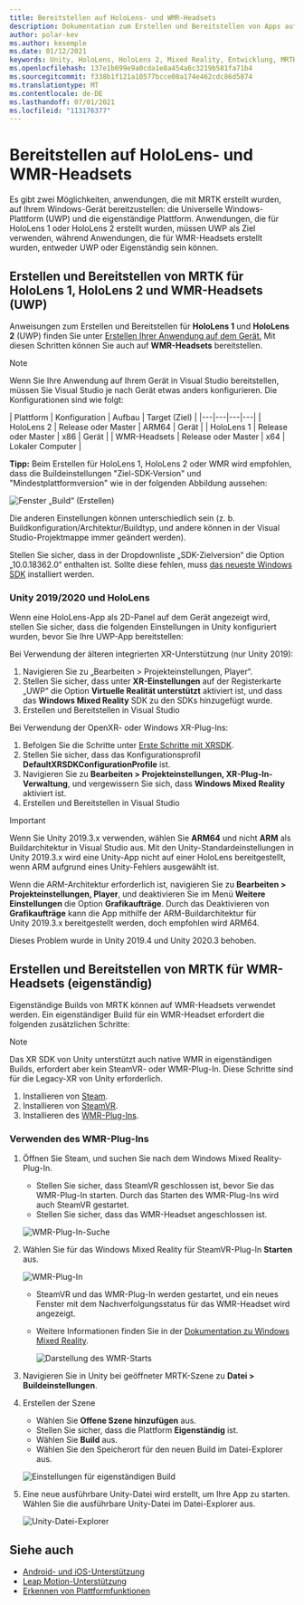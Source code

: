 ```yaml
---
title: Bereitstellen auf HoloLens- und WMR-Headsets
description: Dokumentation zum Erstellen und Bereitstellen von Apps auf verschiedenen Geräten.
author: polar-kev
ms.author: kesemple
ms.date: 01/12/2021
keywords: Unity, HoloLens, HoloLens 2, Mixed Reality, Entwicklung, MRTK, Visual Studio
ms.openlocfilehash: 137e1b699e9a0cda1e8a454a6c3219b581fa71b4
ms.sourcegitcommit: f338b1f121a10577bcce08a174e462cdc86d5874
ms.translationtype: MT
ms.contentlocale: de-DE
ms.lasthandoff: 07/01/2021
ms.locfileid: "113176377"
---
```

# <a name="deploying-to-hololens-and-wmr-headsets"></a>Bereitstellen auf HoloLens- und WMR-Headsets

Es gibt zwei Möglichkeiten, anwendungen, die mit MRTK erstellt wurden, auf Ihrem Windows-Gerät bereitzustellen: die Universelle Windows-Plattform (UWP) und die eigenständige Plattform. Anwendungen, die für HoloLens 1 oder HoloLens 2 erstellt wurden, müssen UWP als Ziel verwenden, während Anwendungen, die für WMR-Headsets erstellt wurden, entweder UWP oder Eigenständig sein können.

## <a name="building-and-deploying-mrtk-to-hololens-1-hololens-2-and-wmr-headsets-uwp"></a>Erstellen und Bereitstellen von MRTK für HoloLens 1, HoloLens 2 und WMR-Headsets (UWP)

Anweisungen zum Erstellen und Bereitstellen für **HoloLens 1** und **HoloLens 2** (UWP) finden Sie unter [Erstellen Ihrer Anwendung auf dem Gerät.](/windows/mixed-reality/mrlearning-base-ch1#build-your-application-to-your-device) Mit diesen Schritten können Sie auch auf **WMR-Headsets** bereitstellen.

> [!NOTE]
> Wenn Sie Ihre Anwendung auf Ihrem Gerät in Visual Studio bereitstellen, müssen Sie Visual Studio je nach Gerät etwas anders konfigurieren. Die Konfigurationen sind wie folgt:
>
>| Plattform | Konfiguration | Aufbau | Target (Ziel) |
|---|---|---|---|
| HoloLens 2 | Release oder Master | ARM64 | Gerät |
| HoloLens 1 | Release oder Master | x86 | Gerät |
| WMR-Headsets | Release oder Master | x64 | Lokaler Computer |

**Tipp:** Beim Erstellen für HoloLens 1, HoloLens 2 oder WMR wird empfohlen, dass die Buildeinstellungen "Ziel-SDK-Version" und "Mindestplattformversion" wie in der folgenden Abbildung aussehen:

![Fenster „Build“ (Erstellen)](../features/images/getting-started/BuildWindow.png)

Die anderen Einstellungen können unterschiedlich sein (z. b. Buildkonfiguration/Architektur/Buildtyp, und andere können in der Visual Studio-Projektmappe immer geändert werden).

Stellen Sie sicher, dass in der Dropdownliste „SDK-Zielversion“ die Option „10.0.18362.0“ enthalten ist. Sollte diese fehlen, muss [das neueste Windows SDK](https://developer.microsoft.com/windows/downloads/windows-10-sdk) installiert werden.

### <a name="unity-20192020-and-hololens"></a>Unity 2019/2020 und HoloLens

Wenn eine HoloLens-App als 2D-Panel auf dem Gerät angezeigt wird, stellen Sie sicher, dass die folgenden Einstellungen in Unity konfiguriert wurden, bevor Sie Ihre UWP-App bereitstellen:

Bei Verwendung der älteren integrierten XR-Unterstützung (nur Unity 2019):

1. Navigieren Sie zu „Bearbeiten > Projekteinstellungen, Player“.
1. Stellen Sie sicher, dass unter **XR-Einstellungen** auf der Registerkarte „UWP“ die Option **Virtuelle Realität unterstützt** aktiviert ist, und dass das **Windows Mixed Reality** SDK zu den SDKs hinzugefügt wurde.
1. Erstellen und Bereitstellen in Visual Studio

Bei Verwendung der OpenXR- oder Windows XR-Plug-Ins:

1. Befolgen Sie die Schritte unter [Erste Schritte mit XRSDK](../configuration/getting-started-with-mrtk-and-xrsdk.md).
1. Stellen Sie sicher, dass das Konfigurationsprofil **DefaultXRSDKConfigurationProfile** ist.
1. Navigieren Sie zu **Bearbeiten > Projekteinstellungen, XR-Plug-In-Verwaltung**, und vergewissern Sie sich, dass **Windows Mixed Reality** aktiviert ist.
1. Erstellen und Bereitstellen in Visual Studio

>[!IMPORTANT]
> Wenn Sie Unity 2019.3.x verwenden, wählen Sie **ARM64** und nicht **ARM** als Buildarchitektur in Visual Studio aus. Mit den Unity-Standardeinstellungen in Unity 2019.3.x wird eine Unity-App nicht auf einer HoloLens bereitgestellt, wenn ARM aufgrund eines Unity-Fehlers ausgewählt ist.
>
> Wenn die ARM-Architektur erforderlich ist, navigieren Sie zu **Bearbeiten > Projekteinstellungen, Player**, und deaktivieren Sie im Menü **Weitere Einstellungen** die Option **Grafikaufträge**. Durch das Deaktivieren von **Grafikaufträge** kann die App mithilfe der ARM-Buildarchitektur für Unity 2019.3.x bereitgestellt werden, doch empfohlen wird ARM64.
>
> Dieses Problem wurde in Unity 2019.4 und Unity 2020.3 behoben.

## <a name="building-and-deploying-mrtk-to-wmr-headsets-standalone"></a>Erstellen und Bereitstellen von MRTK für WMR-Headsets (eigenständig)

Eigenständige Builds von MRTK können auf WMR-Headsets verwendet werden. Ein eigenständiger Build für ein WMR-Headset erfordert die folgenden zusätzlichen Schritte:

> [!NOTE]
> Das XR SDK von Unity unterstützt auch native WMR in eigenständigen Builds, erfordert aber kein SteamVR- oder WMR-Plug-In. Diese Schritte sind für die Legacy-XR von Unity erforderlich.

1. Installieren von [Steam](https://store.steampowered.com/about/).
1. Installieren von [SteamVR](https://store.steampowered.com/app/250820/SteamVR/).
1. Installieren des [WMR-Plug-Ins](https://store.steampowered.com/app/719950/Windows_Mixed_Reality_for_SteamVR/).

### <a name="how-to-use-wmr-plugin"></a>Verwenden des WMR-Plug-Ins

1. Öffnen Sie Steam, und suchen Sie nach dem Windows Mixed Reality-Plug-In.
    - Stellen Sie sicher, dass SteamVR geschlossen ist, bevor Sie das WMR-Plug-In starten. Durch das Starten des WMR-Plug-Ins wird auch SteamVR gestartet.
    - Stellen Sie sicher, dass das WMR-Headset angeschlossen ist.

    ![WMR-Plug-In-Suche](../features/images/build-deploy/WMR/SteamSearchWMRPlugin.png)

1. Wählen Sie für das Windows Mixed Reality für SteamVR-Plug-In **Starten** aus.

    ![WMR-Plug-In](../features/images/build-deploy/WMR/WMRPlugin.png)

    - SteamVR und das WMR-Plug-In werden gestartet, und ein neues Fenster mit dem Nachverfolgungsstatus für das WMR-Headset wird angezeigt.
    - Weitere Informationen finden Sie in der [Dokumentation zu Windows Mixed Reality](https://support.microsoft.com/help/4053622/windows-10-play-steamvr-games-in-windows-mixed-reality).

        ![Darstellung des WMR-Starts](../features/images/build-deploy/WMR/WMRPluginActive.png)

1. Navigieren Sie in Unity bei geöffneter MRTK-Szene zu **Datei > Buildeinstellungen**.

1. Erstellen der Szene
    - Wählen Sie **Offene Szene hinzufügen** aus.
    - Stellen Sie sicher, dass die Plattform **Eigenständig** ist.
    - Wählen Sie **Build** aus.
    - Wählen Sie den Speicherort für den neuen Build im Datei-Explorer aus.

    ![Einstellungen für eigenständigen Build](../features/images/build-deploy/WMR/BuildSettingsStandaloneUnity.png)

1. Eine neue ausführbare Unity-Datei wird erstellt, um Ihre App zu starten. Wählen Sie die ausführbare Unity-Datei im Datei-Explorer aus.

    ![Unity-Datei-Explorer](../features/images/build-deploy/WMR/FileExplorerUnityExe.png)

## <a name="see-also"></a>Siehe auch

- [Android- und iOS-Unterstützung](using-ar-foundation.md)
- [Leap Motion-Unterstützung](leap-motion-mrtk.md)
- [Erkennen von Plattformfunktionen](detecting-platform-capabilities.md)
